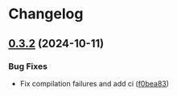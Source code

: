 # Changelog

## [0.3.2](https://github.com/iAmMichaelConnor/noir_bigcurve/compare/v0.3.1...v0.3.2) (2024-10-11)


### Bug Fixes

* Fix compilation failures and add ci ([f0bea83](https://github.com/iAmMichaelConnor/noir_bigcurve/commit/f0bea8352200bfd721a40357f801f007ee387767))
